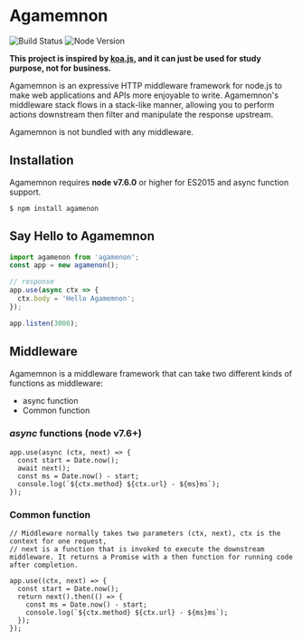 # Agamemnon
![Build Status](https://travis-ci.org/GXwar/Agamemnon.svg?branch=master)
![Node Version](https://img.shields.io/badge/npm-%3E%3D7.6.0-blue.svg)

**This project is inspired by [koa.js](<https://github.com/koajs/koa>), and it can just be used for study purpose, not for business.**

Agamemnon is an expressive HTTP middleware framework for node.js to make web applications and APIs more enjoyable to write. Agamemnon's middleware stack flows in a stack-like manner, allowing you to perform actions downstream then filter and manipulate the response upstream.

Agamemnon is not bundled with any middleware.

## Installation

Agamemnon requires **node v7.6.0** or higher for ES2015 and async function support.

```
$ npm install agamenon
```

## Say Hello to Agamemnon

```typescript
import agamenon from 'agamenon';
const app = new agamenon();

// response
app.use(async ctx => {
  ctx.body = 'Hello Agamemnon';
});

app.listen(3000);
```

## Middleware

Agamemnon is a middleware framework that can take two different kinds of functions as middleware:

* async function
* Common function

### *async* functions (node v7.6+)

```
app.use(async (ctx, next) => {
  const start = Date.now();
  await next();
  const ms = Date.now() - start;
  console.log(`${ctx.method} ${ctx.url} - ${ms}ms`);
});
```

### Common function

```
// Middleware normally takes two parameters (ctx, next), ctx is the context for one request,
// next is a function that is invoked to execute the downstream middleware. It returns a Promise with a then function for running code after completion.

app.use((ctx, next) => {
  const start = Date.now();
  return next().then(() => {
    const ms = Date.now() - start;
    console.log(`${ctx.method} ${ctx.url} - ${ms}ms`);
  });
});
```